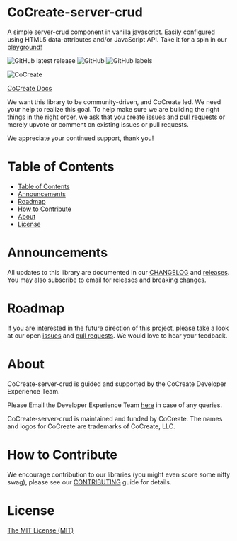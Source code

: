 # CoCreate-server-crud
A simple server-crud component in vanilla javascript. Easily configured using HTML5 data-attributes and/or JavaScript API. Take it for a spin in our [playground!](https://cocreate.app/docs/server-crud)

![GitHub latest release](https://img.shields.io/github/v/release/CoCreate-app/CoCreate-server-crud?style=for-the-badge)
![GitHub](https://img.shields.io/github/license/CoCreate-app/CoCreate-server-crud?style=for-the-badge) 
![GitHub labels](https://img.shields.io/github/labels/CoCreate-app/CoCreate-server-crud/help%20wanted?style=for-the-badge)

![CoCreate](https://cdn.cocreate.app/logo.png)


[CoCreate Docs](https://cocreate.app/docs/server-crud)

We want this library to be community-driven, and CoCreate led. We need your help to realize this goal. To help make sure we are building the right things in the right order, we ask that you create [issues](https://github.com/CoCreate-app/Realtime_Admin_CRM_and_CMS/issues) and [pull requests](https://github.com/CoCreate-app/Realtime_Admin_CRM_and_CMS/pulls) or merely upvote or comment on existing issues or pull requests.

We appreciate your continued support, thank you!

# Table of Contents

- [Table of Contents](#table-of-contents)
- [Announcements](#announcements)
- [Roadmap](#roadmap)
- [How to Contribute](#how-to-contribute)
- [About](#about)
- [License](#license)

<a name="announcements"></a>
# Announcements

All updates to this library are documented in our [CHANGELOG](https://github.com/CoCreate-app/CoCreate-server-crud/blob/master/CHANGELOG.md) and [releases](https://github.com/CoCreate-app/CoCreate-server-crud/releases). You may also subscribe to email for releases and breaking changes. 

<a name="roadmap"></a>
# Roadmap

If you are interested in the future direction of this project, please take a look at our open [issues](https://github.com/CoCreate-app/CoCreate-server-crud/issues) and [pull requests](https://github.com/CoCreate-app/CoCreate-server-crud/pulls). We would love to hear your feedback.


<a name="about"></a>
# About

CoCreate-server-crud is guided and supported by the CoCreate Developer Experience Team.

Please Email the Developer Experience Team [here](mailto:develop@cocreate.app) in case of any queries.

CoCreate-server-crud is maintained and funded by CoCreate. The names and logos for CoCreate are trademarks of CoCreate, LLC.

<a name="contribute"></a>
# How to Contribute

We encourage contribution to our libraries (you might even score some nifty swag), please see our [CONTRIBUTING](https://github.com/CoCreate-app/CoCreate-server-crud/blob/master/CONTRIBUTING.md) guide for details.

# License
[The MIT License (MIT)](https://github.com/CoCreate-app/CoCreate-server-crud/blob/master/LICENSE)

